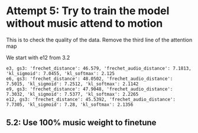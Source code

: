 
# Attempt 5: Try to train the model without music attend to motion

This is to check the quality of the data. Remove the third line of the attention map

We start with e12 from 3.2

    e3, gs3: 'frechet_distance': 46.579, 'frechet_audio_distance': 7.1813, 'kl_sigmoid': 7.0455, 'kl_softmax': 2.125
    e6, gs3: 'frechet_distance': 48.0502, 'frechet_audio_distance': 7.5015, 'kl_sigmoid': 7.2512, 'kl_softmax': 2.1142
    e9, gs3: 'frechet_distance': 47.9048, 'frechet_audio_distance': 7.3032, 'kl_sigmoid': 7.5377, 'kl_softmax': 2.2265
    e12, gs3: 'frechet_distance': 45.5392, 'frechet_audio_distance': 7.7305, 'kl_sigmoid': 7.28, 'kl_softmax': 2.1356


## 5.2: Use 100% music weight to finetune